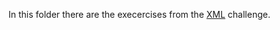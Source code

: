 In this folder there are the execercises from the [XML](https://www.hackerrank.com/domains/python?filters%5Bsubdomains%5D%5B%5D=xml) challenge.

